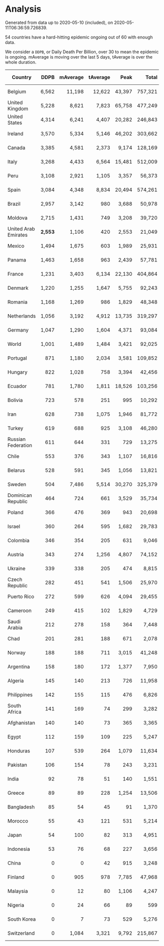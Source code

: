 
# Analysis

Generated from data up to 2020-05-10 (included), on 2020-05-11T06:36:59.726839.

54 countries have a hard-hitting epidemic ongoing out of 60 with enough data.

We consider a `DDPB`, or Daily Death Per Billion, over 30 to mean the epidemic is ongoing.
mAverage is moving over the last 5 days, tAverage is over the whole duration.


| Country | DDPB | mAverage | tAverage | Peak | Total | Start | Peak Date | End | Duration |  Status |
|---------|-----:|---------:|---------:|-----:|------:|-------|-----------|-----|----------|---------|
| Belgium | 6,562 | 11,198 | 12,622 | 43,397 | 757,321 | 2020-03-11 | 2020-04-10 | None | 60 days | ongoing |
| United Kingdom | 5,228 | 8,621 | 7,823 | 65,758 | 477,249 | 2020-03-10 | 2020-04-30 | None | 61 days | ongoing |
| United States | 4,314 | 6,241 | 4,407 | 20,282 | 246,843 | 2020-03-15 | 2020-04-16 | None | 56 days | ongoing |
| Ireland | 3,570 | 5,334 | 5,146 | 46,202 | 303,662 | 2020-03-12 | 2020-04-25 | None | 59 days | ongoing |
| Canada | 3,385 | 4,581 | 2,373 | 9,174 | 128,169 | 2020-03-17 | 2020-05-06 | None | 54 days | ongoing |
| Italy | 3,268 | 4,433 | 6,564 | 15,481 | 512,009 | 2020-02-22 | 2020-03-28 | None | 78 days | ongoing |
| Peru | 3,108 | 2,921 | 1,105 | 3,357 | 56,373 | 2020-03-20 | 2020-05-01 | None | 51 days | ongoing |
| Spain | 3,084 | 4,348 | 8,834 | 20,494 | 574,261 | 2020-03-06 | 2020-04-02 | None | 65 days | ongoing |
| Brazil | 2,957 | 3,142 | 980 | 3,688 | 50,978 | 2020-03-19 | 2020-05-09 | None | 52 days | ongoing |
| Moldova | 2,715 | 1,431 | 749 | 3,208 | 39,720 | 2020-03-18 | 2020-04-16 | None | 53 days | ongoing |
| United Arab Emirates | **2,553** | 1,106 | 420 | 2,553 | 21,049 | 2020-03-21 | 2020-05-10 | None | 50 days | ongoing |
| Mexico | 1,494 | 1,675 | 603 | 1,989 | 25,931 | 2020-03-28 | 2020-05-08 | None | 43 days | ongoing |
| Panama | 1,463 | 1,658 | 963 | 2,439 | 57,781 | 2020-03-11 | 2020-04-21 | None | 60 days | ongoing |
| France | 1,231 | 3,403 | 6,134 | 22,130 | 404,864 | 2020-03-05 | 2020-04-16 | None | 66 days | ongoing |
| Denmark | 1,220 | 1,255 | 1,647 | 5,755 | 92,243 | 2020-03-15 | 2020-04-02 | None | 56 days | ongoing |
| Romania | 1,168 | 1,269 | 986 | 1,829 | 48,348 | 2020-03-22 | 2020-04-10 | None | 49 days | ongoing |
| Netherlands | 1,056 | 3,192 | 4,912 | 13,735 | 319,297 | 2020-03-06 | 2020-04-07 | None | 65 days | ongoing |
| Germany | 1,047 | 1,290 | 1,604 | 4,371 | 93,084 | 2020-03-13 | 2020-04-15 | None | 58 days | ongoing |
| World | 1,001 | 1,489 | 1,484 | 3,421 | 92,025 | 2020-03-09 | 2020-04-16 | None | 62 days | ongoing |
| Portugal | 871 | 1,180 | 2,034 | 3,581 | 109,852 | 2020-03-17 | 2020-04-03 | None | 54 days | ongoing |
| Hungary | 822 | 1,028 | 758 | 3,394 | 42,456 | 2020-03-15 | 2020-04-19 | None | 56 days | ongoing |
| Ecuador | 781 | 1,780 | 1,811 | 18,526 | 103,256 | 2020-03-14 | 2020-05-03 | None | 57 days | ongoing |
| Bolivia | 723 | 578 | 251 | 995 | 10,292 | 2020-03-30 | 2020-05-08 | None | 41 days | ongoing |
| Iran | 628 | 738 | 1,075 | 1,946 | 81,772 | 2020-02-24 | 2020-04-04 | None | 76 days | ongoing |
| Turkey | 619 | 688 | 925 | 3,108 | 46,280 | 2020-03-21 | 2020-04-17 | None | 50 days | ongoing |
| Russian Federation | 611 | 644 | 331 | 729 | 13,275 | 2020-03-31 | 2020-04-29 | None | 40 days | ongoing |
| Chile | 553 | 376 | 343 | 1,107 | 16,816 | 2020-03-22 | 2020-04-30 | None | 49 days | ongoing |
| Belarus | 528 | 591 | 345 | 1,056 | 13,821 | 2020-03-31 | 2020-05-09 | None | 40 days | ongoing |
| Sweden | 504 | 7,486 | 5,514 | 30,270 | 325,379 | 2020-03-12 | 2020-04-16 | None | 59 days | ongoing |
| Dominican Republic | 464 | 724 | 661 | 3,529 | 35,734 | 2020-03-17 | 2020-04-13 | None | 54 days | ongoing |
| Poland | 366 | 476 | 369 | 943 | 20,698 | 2020-03-15 | 2020-04-25 | None | 56 days | ongoing |
| Israel | 360 | 264 | 595 | 1,682 | 29,783 | 2020-03-21 | 2020-04-10 | None | 50 days | ongoing |
| Colombia | 346 | 354 | 205 | 631 | 9,046 | 2020-03-27 | 2020-05-03 | None | 44 days | ongoing |
| Austria | 343 | 274 | 1,256 | 4,807 | 74,152 | 2020-03-12 | 2020-04-23 | None | 59 days | ongoing |
| Ukraine | 339 | 338 | 205 | 474 | 8,815 | 2020-03-28 | 2020-05-08 | None | 43 days | ongoing |
| Czech Republic | 282 | 451 | 541 | 1,506 | 25,970 | 2020-03-23 | 2020-04-15 | None | 48 days | ongoing |
| Puerto Rico | 272 | 599 | 626 | 4,094 | 29,455 | 2020-03-24 | 2020-05-01 | None | 47 days | ongoing |
| Cameroon | 249 | 415 | 102 | 1,829 | 4,729 | 2020-03-25 | 2020-05-07 | None | 46 days | ongoing |
| Saudi Arabia | 212 | 278 | 158 | 364 | 7,448 | 2020-03-24 | 2020-04-21 | None | 47 days | ongoing |
| Chad | 201 | 281 | 188 | 671 | 2,078 | 2020-04-29 | 2020-05-08 | None | 11 days | ongoing |
| Norway | 188 | 188 | 711 | 3,015 | 41,248 | 2020-03-13 | 2020-04-21 | None | 58 days | ongoing |
| Argentina | 158 | 180 | 172 | 1,377 | 7,950 | 2020-03-25 | 2020-03-30 | None | 46 days | ongoing |
| Algeria | 145 | 140 | 213 | 726 | 11,958 | 2020-03-15 | 2020-04-10 | None | 56 days | ongoing |
| Philippines | 142 | 155 | 115 | 476 | 6,826 | 2020-03-12 | 2020-04-12 | None | 59 days | ongoing |
| South Africa | 141 | 169 | 74 | 299 | 3,282 | 2020-03-27 | 2020-05-09 | None | 44 days | ongoing |
| Afghanistan | 140 | 140 | 73 | 365 | 3,365 | 2020-03-25 | 2020-05-03 | None | 46 days | ongoing |
| Egypt | 112 | 159 | 109 | 225 | 5,247 | 2020-03-23 | 2020-04-29 | None | 48 days | ongoing |
| Honduras | 107 | 539 | 264 | 1,079 | 11,634 | 2020-03-27 | 2020-05-06 | None | 44 days | ongoing |
| Pakistan | 106 | 154 | 78 | 243 | 3,231 | 2020-03-30 | 2020-05-01 | None | 41 days | ongoing |
| India | 92 | 78 | 51 | 140 | 1,551 | 2020-04-10 | 2020-05-05 | None | 30 days | ongoing |
| Greece | 89 | 89 | 228 | 1,254 | 13,506 | 2020-03-12 | 2020-04-04 | None | 59 days | ongoing |
| Bangladesh | 85 | 54 | 45 | 91 | 1,370 | 2020-04-10 | 2020-04-17 | None | 30 days | ongoing |
| Morocco | 55 | 43 | 121 | 531 | 5,214 | 2020-03-28 | 2020-04-05 | None | 43 days | ongoing |
| Japan | 54 | 100 | 82 | 313 | 4,951 | 2020-03-11 | 2020-05-02 | None | 60 days | ongoing |
| Indonesia | 53 | 76 | 68 | 227 | 3,656 | 2020-03-18 | 2020-04-14 | None | 53 days | ongoing |
| China | 0 | 0 | 42 | 915 | 3,248 | 2020-01-30 | 2020-04-16 | 2020-04-16 | 77 days | finished |
| Finland | 0 | 905 | 978 | 7,785 | 47,968 | 2020-03-21 | 2020-04-22 | 2020-05-09 | 49 days | finished |
| Malaysia | 0 | 12 | 80 | 1,106 | 4,247 | 2020-03-17 | 2020-04-04 | 2020-05-09 | 53 days | finished |
| Nigeria | 0 | 24 | 66 | 89 | 599 | 2020-04-30 | 2020-05-03 | 2020-05-09 | 9 days | finished |
| South Korea | 0 | 7 | 73 | 529 | 5,276 | 2020-02-23 | 2020-03-10 | 2020-05-05 | 72 days | finished |
| Switzerland | 0 | 1,084 | 3,321 | 9,792 | 215,867 | 2020-03-05 | 2020-04-15 | 2020-05-09 | 65 days | finished |

